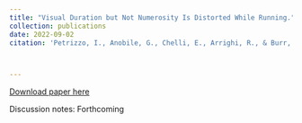 ```yaml
---
title: "Visual Duration but Not Numerosity Is Distorted While Running."
collection: publications
date: 2022-09-02
citation: 'Petrizzo, I., Anobile, G., Chelli, E., Arrighi, R., & Burr, D. C. (2022). Visual Duration but Not Numerosity Is Distorted While Running. Brain Sciences, 12(1), 81.'



---
```

[Download paper here](https://PBS-JHU-Journal-Club.github.io/files/running.pdf)

Discussion notes: Forthcoming

